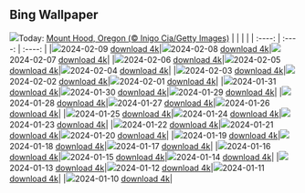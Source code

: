 ## Bing Wallpaper
![](./wallpaper/2024-02-09.jpg)Today: [Mount Hood, Oregon (© Inigo Cia/Getty Images)](./wallpaper/2024-02-09.jpg)
|      |      |      |
| :----: | :----: | :----: |
|![](./wallpaper/2024-02-09_sm.jpg)2024-02-09 [download 4k](./wallpaper/2024-02-09.jpg)|![](./wallpaper/2024-02-08_sm.jpg)2024-02-08 [download 4k](./wallpaper/2024-02-08.jpg)|![](./wallpaper/2024-02-07_sm.jpg)2024-02-07 [download 4k](./wallpaper/2024-02-07.jpg)|
|![](./wallpaper/2024-02-06_sm.jpg)2024-02-06 [download 4k](./wallpaper/2024-02-06.jpg)|![](./wallpaper/2024-02-05_sm.jpg)2024-02-05 [download 4k](./wallpaper/2024-02-05.jpg)|![](./wallpaper/2024-02-04_sm.jpg)2024-02-04 [download 4k](./wallpaper/2024-02-04.jpg)|
|![](./wallpaper/2024-02-03_sm.jpg)2024-02-03 [download 4k](./wallpaper/2024-02-03.jpg)|![](./wallpaper/2024-02-02_sm.jpg)2024-02-02 [download 4k](./wallpaper/2024-02-02.jpg)|![](./wallpaper/2024-02-01_sm.jpg)2024-02-01 [download 4k](./wallpaper/2024-02-01.jpg)|
|![](./wallpaper/2024-01-31_sm.jpg)2024-01-31 [download 4k](./wallpaper/2024-01-31.jpg)|![](./wallpaper/2024-01-30_sm.jpg)2024-01-30 [download 4k](./wallpaper/2024-01-30.jpg)|![](./wallpaper/2024-01-29_sm.jpg)2024-01-29 [download 4k](./wallpaper/2024-01-29.jpg)|
|![](./wallpaper/2024-01-28_sm.jpg)2024-01-28 [download 4k](./wallpaper/2024-01-28.jpg)|![](./wallpaper/2024-01-27_sm.jpg)2024-01-27 [download 4k](./wallpaper/2024-01-27.jpg)|![](./wallpaper/2024-01-26_sm.jpg)2024-01-26 [download 4k](./wallpaper/2024-01-26.jpg)|
|![](./wallpaper/2024-01-25_sm.jpg)2024-01-25 [download 4k](./wallpaper/2024-01-25.jpg)|![](./wallpaper/2024-01-24_sm.jpg)2024-01-24 [download 4k](./wallpaper/2024-01-24.jpg)|![](./wallpaper/2024-01-23_sm.jpg)2024-01-23 [download 4k](./wallpaper/2024-01-23.jpg)|
|![](./wallpaper/2024-01-22_sm.jpg)2024-01-22 [download 4k](./wallpaper/2024-01-22.jpg)|![](./wallpaper/2024-01-21_sm.jpg)2024-01-21 [download 4k](./wallpaper/2024-01-21.jpg)|![](./wallpaper/2024-01-20_sm.jpg)2024-01-20 [download 4k](./wallpaper/2024-01-20.jpg)|
|![](./wallpaper/2024-01-19_sm.jpg)2024-01-19 [download 4k](./wallpaper/2024-01-19.jpg)|![](./wallpaper/2024-01-18_sm.jpg)2024-01-18 [download 4k](./wallpaper/2024-01-18.jpg)|![](./wallpaper/2024-01-17_sm.jpg)2024-01-17 [download 4k](./wallpaper/2024-01-17.jpg)|
|![](./wallpaper/2024-01-16_sm.jpg)2024-01-16 [download 4k](./wallpaper/2024-01-16.jpg)|![](./wallpaper/2024-01-15_sm.jpg)2024-01-15 [download 4k](./wallpaper/2024-01-15.jpg)|![](./wallpaper/2024-01-14_sm.jpg)2024-01-14 [download 4k](./wallpaper/2024-01-14.jpg)|
|![](./wallpaper/2024-01-13_sm.jpg)2024-01-13 [download 4k](./wallpaper/2024-01-13.jpg)|![](./wallpaper/2024-01-12_sm.jpg)2024-01-12 [download 4k](./wallpaper/2024-01-12.jpg)|![](./wallpaper/2024-01-11_sm.jpg)2024-01-11 [download 4k](./wallpaper/2024-01-11.jpg)|
|![](./wallpaper/2024-01-10_sm.jpg)2024-01-10 [download 4k](./wallpaper/2024-01-10.jpg)|